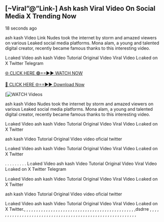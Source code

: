 ## [~Viral”@”Link-] Ash kash Viral Video On Social Media X Trending Now

18 seconds ago

ash kash Video Link Nudes took the internet by storm and amazed viewers on various Leaked social media platforms. Mona alam, a young and talented digital creator, recently became famous thanks to this interesting video.

L𝚎aked Video ash kash Video Tutorial Original Video Viral Video L𝚎aked on X Twitter Telegram


[🌐 CLICK HERE 🟢==►► WATCH NOW](https://cutt.ly/te57wshS)

[🔴 CLICK HERE 🌐==►► Download Now](https://cutt.ly/te57wshS)

[![WATCH Videos](https://cutt.ly/te57wshS)


ash kash Video Nudes took the internet by storm and amazed viewers on various Leaked social media platforms. Mona alam, a young and talented digital creator, recently became famous thanks to this interesting video.

L𝚎aked Video ash kash Video Tutorial Original Video Viral Video L𝚎aked on X Twitter

ash kash Video Tutorial Original Video video oficial twitter

L𝚎aked Video ash kash Video Tutorial Original Video Viral Video L𝚎aked on X Twitter

. . . . . . . . . L𝚎aked Video ash kash Video Tutorial Original Video Viral Video L𝚎aked on X Twitter Telegram

L𝚎aked Video ash kash Video Tutorial Original Video Viral Video L𝚎aked on X Twitter

ash kash Video Tutorial Original Video video oficial twitter

L𝚎aked Video ash kash Video Tutorial Original Video Viral Video L𝚎aked on X Twitter., , , , , , , , , , , , , , , , , , , , , , , , , , , , , , , , , , , , , , , ,
,
,
,
,
,
,dsdrre
,
,
,
,
,
,
,
,
,
,
,
,
,
,
,
,
,
,
,
,
,
,
,
,
,
,
,
,
,
,
,
,
,
,
,
,
,
,
,
,
,
,
,
,
,
,
,
,
,
,
,
,
,
,
,
,
,
,